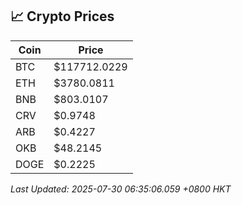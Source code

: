 ## 📈 Crypto Prices

| Coin | Price |
| ---- | ----- |
| BTC | $117712.0229 |
| ETH | $3780.0811 |
| BNB | $803.0107 |
| CRV | $0.9748 |
| ARB | $0.4227 |
| OKB | $48.2145 |
| DOGE | $0.2225 |

_Last Updated: 2025-07-30 06:35:06.059 +0800 HKT_